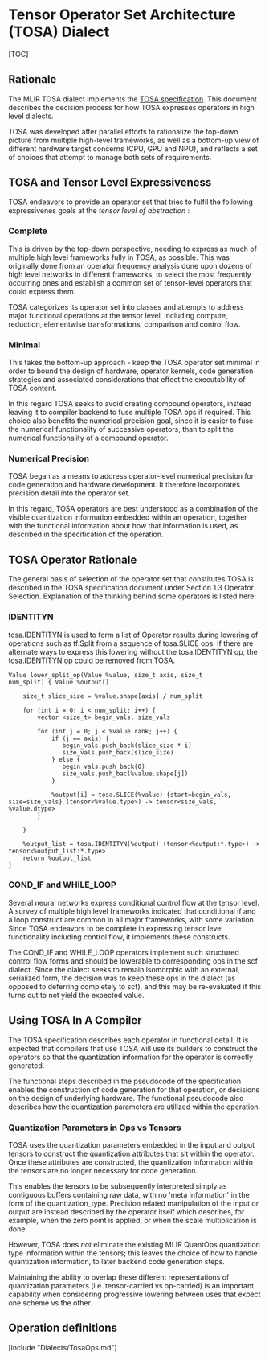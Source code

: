 # Tensor Operator Set Architecture (TOSA) Dialect

[TOC]

## Rationale

The MLIR TOSA dialect implements the [TOSA
specification](https://developer.mlplatform.org/w/tosa/).  This document
describes the decision process for how TOSA expresses operators in
high level dialects.

TOSA was developed after parallel efforts to rationalize the top-down picture
from multiple high-level frameworks, as well as a bottom-up view of different
hardware target concerns (CPU, GPU and NPU), and reflects a set of choices
that attempt to manage both sets of requirements.

## TOSA and Tensor Level Expressiveness

TOSA endeavors to provide an operator set that tries to fulfil the following
expressivenes goals at the *tensor level of abstraction* :

### Complete

This is driven by the top-down perspective, needing to express as much of
multiple high level frameworks fully in TOSA, as possible. This was originally
done from an operator frequency analysis done upon dozens of high level
networks in different frameworks, to select the most frequently occurring ones
and establish a common set of tensor-level operators that could express them.

TOSA categorizes its operator set into classes and attempts to address major
functional operations at the tensor level, including compute, reduction,
elementwise transformations, comparison and control flow.

### Minimal

This takes the bottom-up approach - keep the TOSA operator set minimal in
order to bound the design of hardware, operator kernels, code generation
strategies and associated considerations that effect the executability of TOSA
content.

In this regard TOSA seeks to avoid creating compound operators, instead
leaving it to compiler backend to fuse multiple TOSA ops if required. This
choice also benefits the numerical precision goal, since it is easier to fuse the
numerical functionality of successive operators, than to split the numerical
functionality of a compound operator.

### Numerical Precision

TOSA began as a means to address operator-level numerical precision for
code generation and hardware development. It therefore incorporates precision
detail into the operator set.

In this regard, TOSA operators are best understood as a combination of the visible
quantization information embedded within an operation, together with the
functional information about how that information is used, as described in the
specification of the operation.

## TOSA Operator Rationale

The general basis of selection of the operator set that constitutes TOSA is
described in the TOSA specification document  under Section 1.3 Operator
Selection. Explanation of the thinking behind some operators is listed here:

### IDENTITYN

tosa.IDENTITYN is used to form a list of Operator results during
lowering of operations such as tf.Split from a sequence of tosa.SLICE
ops.  If there are alternate ways to express this lowering without the
tosa.IDENTITYN op, the tosa.IDENTITYN op could be removed from TOSA.

```
Value lower_split_op(Value %value, size_t axis, size_t
num_split) { Value %output[]

    size_t slice_size = %value.shape[axis] / num_split

    for (int i = 0; i < num_split; i++) {
        vector <size_t> begin_vals, size_vals

        for (int j = 0; j < %value.rank; j++) {
            if (j == axis) {
               begin_vals.push_back(slice_size * i)
               size_vals.push_back(slice_size)
            } else {
               begin_vals.push_back(0)
               size_vals.push_bac(%value.shape[j])
            }

            %output[i] = tosa.SLICE(%value) {start=begin_vals, size=size_vals} (tensor<%value.type>) -> tensor<size_vals, %value.dtype>
        }

    }

    %output_list = tosa.IDENTITYN(%output) (tensor<%output:*.type>) -> tensor<%output_list:*.type>
    return %output_list
}
```

### COND\_IF and WHILE\_LOOP

Several neural networks express conditional control flow at the tensor level.
A survey of multiple high level frameworks indicated that conditional if and
a loop construct are common in all major frameworks, with some variation.
Since TOSA endeavors to be complete in expressing tensor level functionality
including control flow, it implements these constructs.

The COND\_IF and WHILE\_LOOP operators implement such structured control
flow forms and should be lowerable to corresponding ops in the scf dialect.
Since the dialect seeks to remain isomorphic with an external, serialized form,
the decision was to keep these ops in the dialect (as opposed to deferring
completely to scf), and this may be re-evaluated if this turns out to not yield
the expected value.

## Using TOSA In A Compiler

The TOSA specification describes each operator in functional detail. It is
expected that compilers that use TOSA will use its builders to construct the
operators so that the quantization information for the operator is correctly
generated.

The functional steps described in the pseudocode of the specification enables
the construction of code generation for that operation, or decisions on the
design of underlying hardware. The functional pseudocode also describes
how the quantization parameters are utilized within the operation.

### Quantization Parameters in Ops vs Tensors

TOSA uses the quantization parameters embedded in the input and output
tensors to construct the quantization attributes that sit within the operator.
Once these attributes are constructed, the quantization information within
the tensors are no longer necessary for code generation.

This enables the tensors to be subsequently interpreted simply as contiguous
buffers containing raw data, with no 'meta information' in the form of the
quantization_type. Precision related manipulation of the input or output are
instead described by the operator itself which describes, for example, when
the zero point is applied, or when the scale multiplication is done.

However, TOSA does *not* eliminate the existing MLIR QuantOps quantization
type information within the tensors; this leaves the choice of how to handle
quantization information, to later backend code generation steps.

Maintaining the ability to overlap these different representations of
quantization parameters (i.e. tensor-carried vs op-carried) is an important
capability when considering progressive lowering between uses that expect one
scheme vs the other.

## Operation definitions

[include "Dialects/TosaOps.md"]
